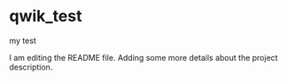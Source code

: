 # qwik_test
my test

I am editing the README file. Adding some more details about the project description.
